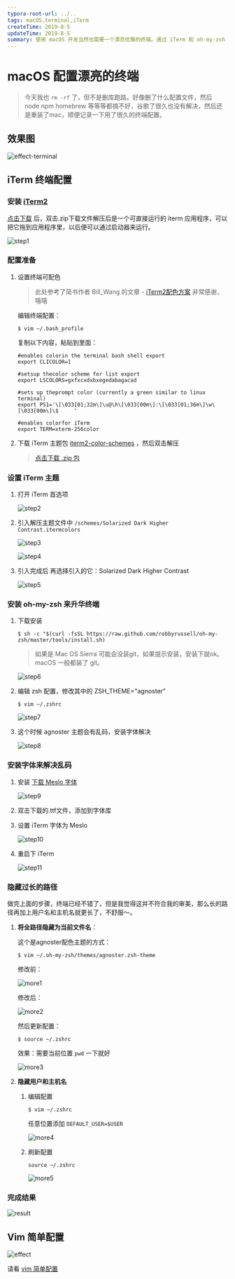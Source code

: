 ```yaml
---
typora-root-url: ../..
tags: macOS,terminal,iTerm
createTime: 2019-8-5
updateTime: 2019-8-5
summary: 使用 macOS 开发当然也需要一个漂亮优雅的终端。通过 iTerm 和 oh-my-zsh 让终端具有更好的使用效果。
---
```


# macOS 配置漂亮的终端

> 今天我也 `rm -rf` 了，但不是删库跑路。好像删了什么配置文件，然后 node npm homebrew 等等等都搞不好，谷歌了很久也没有解决，然后还是重装了mac，顺便记录一下用了很久的终端配置。

## 效果图

![effect-terminal](/images/os/mac/1/effect.png)

## iTerm 终端配置

### 安装 [iTerm2](https://www.iterm2.com/) 

[点击下载](https://iterm2.com/downloads/stable/latest) 后，双击.zip下载文件解压后是一个可直接运行的 iterm 应用程序，可以把它拖到应用程序里，以后便可以通过启动器来运行。

![step1](/images/os/mac/1/step1.png)

### 配置准备

1. 设置终端可配色

   > 此处参考了简书作者 Bill_Wang 的文章 - [iTerm2配色方案](https://www.jianshu.com/p/33deff6b8a63) 非常感谢，嘻嘻

   编辑终端配置：

   ```shell
   $ vim ~/.bash_profile
   ```

   复制以下内容，粘贴到里面：

   ```
   #enables colorin the terminal bash shell export
   export CLICOLOR=1
   
   #setsup thecolor scheme for list export
   export LSCOLORS=gxfxcxdxbxegedabagacad
    
   #sets up theprompt color (currently a green similar to linux terminal)
   export PS1='\[\033[01;32m\]\u@\h\[\033[00m\]:\[\033[01;36m\]\w\[\033[00m\]\$     '
   
   #enables colorfor iTerm
   export TERM=xterm-256color
   ```

2. 下载 iTerm 主题包 [iterm2-color-schemes](https://iterm2colorschemes.com/) ，然后双击解压

   > [点击下载 .zip 包](https://github.com/mbadolato/iTerm2-Color-Schemes/zipball/master)

### 设置 iTerm 主题

1. 打开 iTerm 首选项

   ![step2](/images/os/mac/1/step2.png)

2. 引入解压主题文件中 `/schemes/Solarized Dark Higher Contrast.itermcolors` 

   ![step3](/images/os/mac/1/step3.png)

   ![step4](/images/os/mac/1/step4.png)

3. 引入完成后 再选择引入的它：Solarized Dark Higher Contrast

   ![step5](/images/os/mac/1/step5.png)

### 安装 oh-my-zsh 来升华终端

1. 下载安装

   ```shell
   $ sh -c "$(curl -fsSL https://raw.github.com/robbyrussell/oh-my-zsh/master/tools/install.sh)
   ```

   > 如果是 Mac OS Sierra 可能会没装git，如果提示安装，安装下就ok。macOS 一般都装了 git。

   ![step6](/images/os/mac/1/step6.png)

2. 编辑 zsh 配置，修改其中的 ZSH_THEME="agnoster"

   ```shell
   $ vim ~/.zshrc
   ```

   ![step7](/images/os/mac/1/step7.png)

3. 这个时候 agnoster 主题会有乱码，安装字体解决

   ![step8](/images/os/mac/1/step8.png)

### 安装字体来解决乱码

1. 安装 [下载 Meslo 字体](https://github.com/powerline/fonts/blob/master/Meslo%20Slashed/Meslo%20LG%20M%20Regular%20for%20Powerline.ttf)

   ![step9](/images/os/mac/1/step9.png)

2. 双击下载的.ttf文件，添加到字体库

3. 设置 iTerm 字体为 Meslo

   ![step10](/images/os/mac/1/step10.png)

4. 重启下 iTerm

   ![step11](/images/os/mac/1/step11.png)

### 隐藏过长的路径

做完上面的步骤，终端已经不错了，但是我觉得这并不符合我的审美，那么长的路径再加上用户名和主机名就更长了，不舒服～。

1. **将全路径隐藏为当前文件名**：

   这个是agnoster配色主题的方式：

   ```shell
   $ vim ~/.oh-my-zsh/themes/agnoster.zsh-theme
   ```

   修改前：

   ![more1](/images/os/mac/1/more1.png)

   修改后：

   ![more2](/images/os/mac/1/more2.png)

   然后更新配置：

   ```shell
   $ source ~/.zshrc
   ```

   效果：需要当前位置 `pwd` 一下就好

   ![more3](/images/os/mac/1/more3.png)

2. **隐藏用户和主机名**

   1. 编辑配置

      ```shell
      $ vim ~/.zshrc
      ```

      任意位置添加 `DEFAULT_USER=$USER` 

      ![more4](/images/os/mac/1/more4.png)

   2. 刷新配置

      ```shell
      source ~/.zshrc
      ```

      ![more5](/images/os/mac/1/more5.png)

### 完成结果

![result](/images/os/mac/1/result.png)

## Vim 简单配置

![effect](/images/os/mac/1/effect.png)

请看 [vim 简单配置](/posts/os/tips/2)